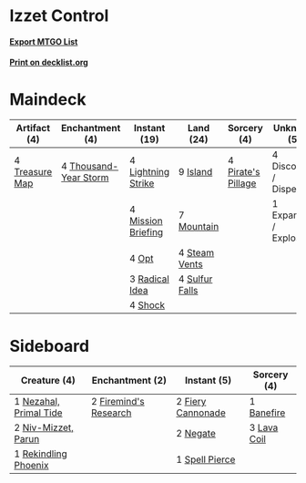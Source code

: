 # Izzet Control

#### [Export MTGO List](../collection/Izzet%20Control/Izzet%20Control.txt)
#### [Print on decklist.org](http://decklist.org/?deckmain=4%09Discovery%20/%20Dispersal%0A1%09Expansion%20/%20Explosion%0A9%09Island%0A4%09Lightning%20Strike%0A4%09Mission%20Briefing%0A7%09Mountain%0A4%09Opt%0A4%09Pirate's%20Pillage%0A3%09Radical%20Idea%0A4%09Shock%0A4%09Steam%20Vents%0A4%09Sulfur%20Falls%0A4%09Thousand-Year%20Storm%0A4%09Treasure%20Map&deckside=1%09Banefire%0A2%09Fiery%20Cannonade%0A2%09Firemind's%20Research%0A3%09Lava%20Coil%0A2%09Negate%0A1%09Nezahal,%20Primal%20Tide%0A2%09Niv-Mizzet,%20Parun%0A1%09Rekindling%20Phoenix%0A1%09Spell%20Pierce)
# Maindeck

|                                      Artifact (4)                                       |                                        Enchantment (4)                                         |                                        Instant (19)                                         |                                        Land (24)                                        |                                         Sorcery (4)                                         |      Unknown (5)      |
|-----------------------------------------------------------------------------------------|------------------------------------------------------------------------------------------------|---------------------------------------------------------------------------------------------|-----------------------------------------------------------------------------------------|---------------------------------------------------------------------------------------------|-----------------------|
|4 [Treasure Map](http://gatherer.wizards.com/Pages/Card/Details.aspx?multiverseid=435410)|4 [Thousand-Year Storm](http://gatherer.wizards.com/Pages/Card/Details.aspx?multiverseid=452957)|4 [Lightning Strike](http://gatherer.wizards.com/Pages/Card/Details.aspx?multiverseid=435303)|9 [Island](http://gatherer.wizards.com/Pages/Card/Details.aspx?multiverseid=439602)      |4 [Pirate's Pillage](http://gatherer.wizards.com/Pages/Card/Details.aspx?multiverseid=439766)|4 Discovery / Dispersal|
|                                                                                         |                                                                                                |4 [Mission Briefing](http://gatherer.wizards.com/Pages/Card/Details.aspx?multiverseid=452794)|7 [Mountain](http://gatherer.wizards.com/Pages/Card/Details.aspx?multiverseid=439604)    |                                                                                             |1 Expansion / Explosion|
|                                                                                         |                                                                                                |4 [Opt](http://gatherer.wizards.com/Pages/Card/Details.aspx?multiverseid=435217)             |4 [Steam Vents](http://gatherer.wizards.com/Pages/Card/Details.aspx?multiverseid=405109) |                                                                                             |                       |
|                                                                                         |                                                                                                |3 [Radical Idea](http://gatherer.wizards.com/Pages/Card/Details.aspx?multiverseid=452802)    |4 [Sulfur Falls](http://gatherer.wizards.com/Pages/Card/Details.aspx?multiverseid=241987)|                                                                                             |                       |
|                                                                                         |                                                                                                |4 [Shock](http://gatherer.wizards.com/Pages/Card/Details.aspx?multiverseid=386365)           |                                                                                         |                                                                                             |                       |


# Sideboard

|                                          Creature (4)                                           |                                        Enchantment (2)                                         |                                        Instant (5)                                         |                                     Sorcery (4)                                      |
|-------------------------------------------------------------------------------------------------|------------------------------------------------------------------------------------------------|--------------------------------------------------------------------------------------------|--------------------------------------------------------------------------------------|
|1 [Nezahal, Primal Tide](http://gatherer.wizards.com/Pages/Card/Details.aspx?multiverseid=439702)|2 [Firemind's Research](http://gatherer.wizards.com/Pages/Card/Details.aspx?multiverseid=452921)|2 [Fiery Cannonade](http://gatherer.wizards.com/Pages/Card/Details.aspx?multiverseid=435297)|1 [Banefire](http://gatherer.wizards.com/Pages/Card/Details.aspx?multiverseid=397676) |
|2 [Niv-Mizzet, Parun](http://gatherer.wizards.com/Pages/Card/Details.aspx?multiverseid=452942)   |                                                                                                |2 [Negate](http://gatherer.wizards.com/Pages/Card/Details.aspx?multiverseid=447135)         |3 [Lava Coil](http://gatherer.wizards.com/Pages/Card/Details.aspx?multiverseid=452858)|
|1 [Rekindling Phoenix](http://gatherer.wizards.com/Pages/Card/Details.aspx?multiverseid=439768)  |                                                                                                |1 [Spell Pierce](http://gatherer.wizards.com/Pages/Card/Details.aspx?multiverseid=425876)   |                                                                                      |

